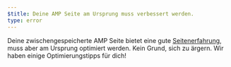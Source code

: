 ```yaml
---
$title: Deine AMP Seite am Ursprung muss verbessert werden.
type: error
---
```


Deine zwischengespeicherte AMP Seite bietet eine gute [Seitenerfahrung](https://developers.google.com/search/docs/guides/page-experience), muss aber am Ursprung optimiert werden. Kein Grund, sich zu ärgern. Wir haben einige Optimierungstipps für dich!
